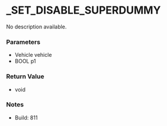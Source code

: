 # _SET_DISABLE_SUPERDUMMY

No description available.

### Parameters
* Vehicle vehicle
* BOOL p1

### Return Value
* void

### Notes
* Build: 811

